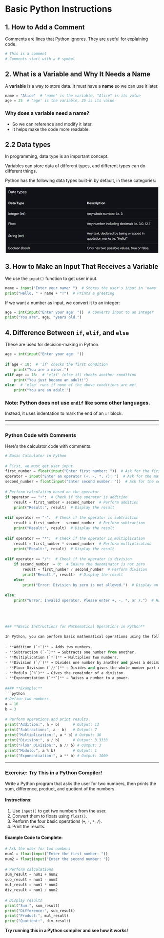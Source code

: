 # Basic Python Instructions

## 1. How to Add a Comment
Comments are lines that Python ignores. They are useful for explaining code.

```python
# This is a comment
# Comments start with a # symbol
```

## 2. What is a Variable and Why It Needs a Name
A **variable** is a way to store data. It must have a **name** so we can use it later.

```python
name = "Alice"  # 'name' is the variable, "Alice" is its value
age = 25  # 'age' is the variable, 25 is its value
```

### Why does a variable need a name?
- So we can reference and modify it later.
- It helps make the code more readable.


## 2.2 Data types   

In programming, data type is an important concept.

Variables can store data of different types, and different types can do different things.

Python has the following data types built-in by default, in these categories:  

<div align="center">
  <img src="https://github.com/DeniCastro/CompSciAEA/blob/ProgramDevelopmentCycle/Picture2.jpg" alt="Data types" width="500"> 
</div>   

  
  
## 3. How to Make an Input That Receives a Variable
We use the `input()` function to get user input.

```python
name = input("Enter your name: ")  # Stores the user's input in 'name'
print("Hello, " + name + "!")  # Prints a greeting
```

If we want a number as input, we convert it to an integer:

```python
age = int(input("Enter your age: "))  # Converts input to an integer
print("You are", age, "years old.")
```

## 4. Difference Between `if`, `elif`, and `else`
These are used for decision-making in Python.

```python
age = int(input("Enter your age: "))

if age < 18:  # 'if' checks the first condition
    print("You are a minor.")
elif age == 18:  # 'elif' (else if) checks another condition
    print("You just became an adult!")
else:  # 'else' runs if none of the above conditions are met
    print("You are an adult.")
```

### Note: Python does **not** use `endif` like some other languages.
Instead, it uses indentation to mark the end of an `if` block.

---

---

### **Python Code with Comments**
Here's the calculator code with comments.

```python
# Basic Calculator in Python

# First, we must get user input
first_number = float(input("Enter first number: "))  # Ask for the first number
operator = input("Enter an operator (+, -, *, /): ")  # Ask for the mathematical operator
second_number = float(input("Enter second number: "))  # Ask for the second number

# Perform calculation based on the operator
if operator == "+":  # Check if the operator is addition
    result = first_number + second_number  # Perform addition
    print("Result:", result)  # Display the result

elif operator == "-":  # Check if the operator is subtraction
    result = first_number - second_number  # Perform subtraction
    print("Result:", result)  # Display the result

elif operator == "*":  # Check if the operator is multiplication
    result = first_number * second_number  # Perform multiplication
    print("Result:", result)  # Display the result

elif operator == "/":  # Check if the operator is division
    if second_number != 0:  # Ensure the denominator is not zero
        result = first_number / second_number  # Perform division
        print("Result:", result)  # Display the result
    else:
        print("Error: Division by zero is not allowed.")  # Display an error message if dividing by zero

else:
    print("Error: Invalid operator. Please enter +, -, *, or /.")  # Handle invalid operator input




### **Basic Instructions for Mathematical Operations in Python**  

In Python, you can perform basic mathematical operations using the following symbols:  

- **Addition (`+`)** → Adds two numbers.  
- **Subtraction (`-`)** → Subtracts one number from another.  
- **Multiplication (`*`)** → Multiplies two numbers.  
- **Division (`/`)** → Divides one number by another and gives a decimal result.  
- **Floor Division (`//`)** → Divides and gives the whole number part of the quotient.  
- **Modulo (`%`)** → Gives the remainder of a division.  
- **Exponentiation (`**`)** → Raises a number to a power.  

#### **Example:**
```python
# Define two numbers
a = 10
b = 3

# Perform operations and print results
print("Addition:", a + b)      # Output: 13
print("Subtraction:", a - b)   # Output: 7
print("Multiplication:", a * b) # Output: 30
print("Division:", a / b)      # Output: 3.3333
print("Floor Division:", a // b) # Output: 3
print("Modulo:", a % b)        # Output: 1
print("Exponentiation:", a ** b) # Output: 1000
```

---

### **Exercise: Try This in a Python Compiler!**  

Write a Python program that asks the user for two numbers, then prints the sum, difference, product, and quotient of the numbers.  

#### **Instructions:**  
1. Use `input()` to get two numbers from the user.  
2. Convert them to floats using `float()`.  
3. Perform the four basic operations (`+`, `-`, `*`, `/`).  
4. Print the results.  

#### **Example Code to Complete:**
```python
# Ask the user for two numbers
num1 = float(input("Enter the first number: "))  
num2 = float(input("Enter the second number: "))  

# Perform calculations
sum_result = num1 + num2  
sub_result = num1 - num2  
mul_result = num1 * num2  
div_result = num1 / num2  

# Display results
print("Sum:", sum_result)  
print("Difference:", sub_result)  
print("Product:", mul_result)  
print("Quotient:", div_result)  
```

**Try running this in a Python compiler and see how it works!** 




